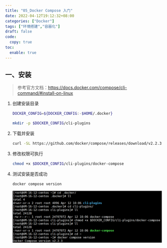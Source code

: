 ```yaml
---
title: "05_Docker Compose 入门"
date: 2022-04-12T19:12:32+08:00
categories: ["Docker"]
tags: ["环境搭建","容器化"]
draft: false
code:
  copy: true
toc:
  enable: true
---
```


## 一、安装

> 参考官方文档：https://docs.docker.com/compose/cli-command/#install-on-linux

1. 创建安装目录

   ```bash
   DOCKER_CONFIG=${DOCKER_CONFIG:-$HOME/.docker}
   ```

   ```bash
   mkdir -p $DOCKER_CONFIG/cli-plugins
   ```

2. 下载并安装

   ```bash
   curl -SL https://github.com/docker/compose/releases/download/v2.2.3/docker-compose-linux-x86_64 -o $DOCKER_CONFIG/cli-plugins/docker-compose
   ```

3. 修改权限可执行

   ```bash
   chmod +x $DOCKER_CONFIG/cli-plugins/docker-compose
   ```

4. 测试安装是否成功

   ```bash
   docker compose version
   ```

   ![image-20220412102527805](../images/image-20220412102527805.png)
